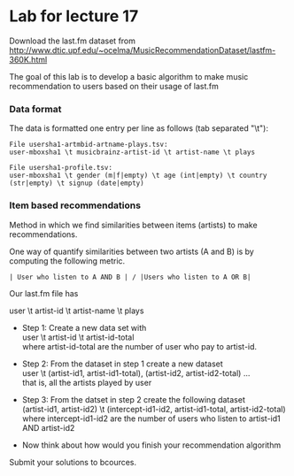 # Lab for lecture 17

Download the last.fm dataset from 
http://www.dtic.upf.edu/~ocelma/MusicRecommendationDataset/lastfm-360K.html

The goal of this lab is to develop a basic algorithm to make music recommendation to users based
on their usage of last.fm

### Data format

The data is formatted one entry per line as follows (tab separated "\t"):
```
File usersha1-artmbid-artname-plays.tsv:
user-mboxsha1 \t musicbrainz-artist-id \t artist-name \t plays

File usersha1-profile.tsv:
user-mboxsha1 \t gender (m|f|empty) \t age (int|empty) \t country (str|empty) \t signup (date|empty)
```

### Item based recommendations

Method in which we find similarities between items (artists) to make recommendations. 

One way of quantify similarities between two artists (A and B) is by computing the following metric.

```
| User who listen to A AND B | / |Users who listen to A OR B|
```


Our last.fm file has

user \t artist-id \t artist-name \t plays

* Step 1: Create a new data set with <br>
   user \t artist-id \t artist-id-total <br>
   where artist-id-total are the number of user who pay to artist-id.

* Step 2: From the dataset in step 1 create a new dataset <br>
   user \t (artist-id1, artist-id1-total), (artist-id2, artist-id2-total) ... <br>
   that is, all the artists played by user

* Step 3: From the datset in step 2 create the following dataset <br>
  (artist-id1, artist-id2) \t (intercept-id1-id2, artist-id1-total, artist-id2-total) <br>
  where intercept-id1-id2 are the number of users who listen to  artist-id1 AND artist-id2

* Now think about how would you finish your recommendation algorithm

Submit your solutions to bcources.

